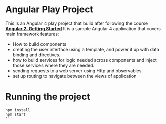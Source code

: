 # Angular Play Project

This is an Angular 4 play project that build after following the course [**Angular 2: Getting Started**](https://www.pluralsight.com/courses/angular-2-getting-started)
It is a sample Angular 4 application that covers main framework features:
-   How to build components
-   creating the user interface using a template, and power it up with data binding and directives.
-   how to build services for logic needed across components and inject those services where they are needed.
-   sending requests to a web server using Http and observables.
-   set up routing to navigate between the views of application

# Running the project
```shell
npm install
npm start
''' 